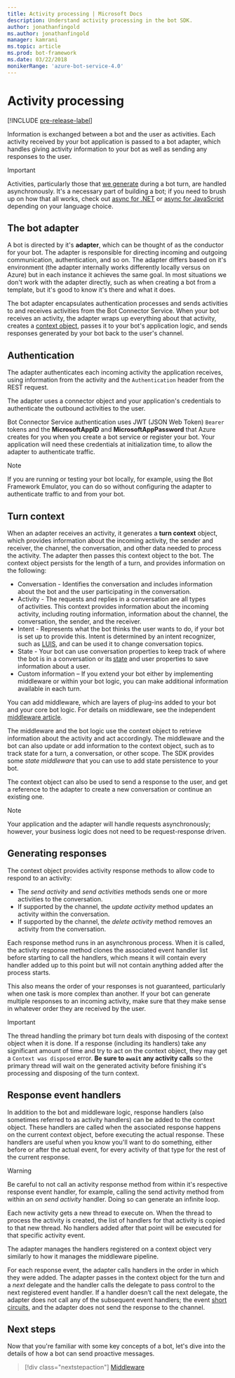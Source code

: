 ```yaml
---
title: Activity processing | Microsoft Docs
description: Understand activity processing in the bot SDK.
author: jonathanfingold
ms.author: jonathanfingold
manager: kamrani
ms.topic: article
ms.prod: bot-framework
ms.date: 03/22/2018
monikerRange: 'azure-bot-service-4.0'
---
```


# Activity processing
[!INCLUDE [pre-release-label](../includes/pre-release-label.md)]

Information is exchanged between a bot and the user as activities. Each activity received by your bot application is passed to a bot adapter, which handles giving activity information to your bot as well as sending any responses to the user.

> [!IMPORTANT]
> Activities, particularly those that [we generate](#generating-responses) during a bot turn, are handled asynchronously. It's a necessary part of building a bot; if you need to brush up on how that all works, check out [async for .NET](https://docs.microsoft.com/en-us/dotnet/csharp/async) or [async for JavaScript](https://developer.mozilla.org/en-US/docs/Web/JavaScript/Reference/Statements/async_function) depending on your language choice.

## The bot adapter

A bot is directed by it's **adapter**, which can be thought of as the conductor for your bot. The adapter is responsible for directing incoming and outgoing communication, authentication, and so on. The adapter differs based on it's environment (the adapter internally works differently locally versus on Azure) but in each instance it achieves the same goal. In most situations we don't work with the adapter directly, such as when creating a bot from a template, but it's good to know it's there and what it does. 

The bot adapter encapsulates authentication processes and sends activities to and receives activities from the Bot Connector Service. When your bot receives an activity, the adapter wraps up everything about that activity, creates a [context object](#turn-context), passes it to your bot's application logic, and sends responses generated by your bot back to the user's channel.

## Authentication

The adapter authenticates each incoming activity the application receives, using information from the activity and the `Authentication` header from the REST request.

The adapter uses a connector object and your application's credentials to authenticate the outbound activities to the user.

Bot Connector Service authentication uses JWT (JSON Web Token) `Bearer` tokens and the **MicrosoftAppID** and **MicrosoftAppPassword** that Azure creates for you when you create a bot service or register your bot. Your application will need these credentials at initialization time, to allow the adapter to authenticate traffic.

> [!NOTE]
> If you are running or testing your bot locally, for example, using the Bot Framework Emulator, you can do so without configuring the adapter to authenticate traffic to and from your bot.

## Turn context

When an adapter receives an activity, it generates a **turn context** object, which provides information about the incoming activity, the sender and receiver, the channel, the conversation, and other data needed to process the activity. The adapter then passes this context object to the bot. The context object persists for the length of a turn, and provides information on the following:

* Conversation - Identifies the conversation and includes information about the bot and the user participating in the conversation. 
* Activity - The requests and replies in a conversation are all types of activities. This context provides information about the incoming activity, including routing information, information about the channel, the conversation, the sender, and the receiver. 
* Intent - Represents what the bot thinks the user wants to do, if your bot is set up to provide this. Intent is determined by an intent recognizer, such as [LUIS](bot-builder-concept-luis.md), and can be used it to change conversation topics. 
* State - Your bot can use conversation properties to keep track of where the bot is in a conversation or its [state](bot-builder-storage-concept.md) and user properties to save information about a user.  
* Custom information – If you extend your bot either by implementing middleware or within your bot logic, you can make additional information available in each turn.

You can add middleware, which are layers of plug-ins added to your bot and your core bot logic. For details on middleware, see the independent [middleware article](bot-builder-concept-middleware.md).

The middleware and the bot logic use the context object to retrieve information about the activity and act accordingly. The middleware and the bot can also update or add information to the context object, such as to track state for a turn, a conversation, or other scope. The SDK provides some _state middleware_ that you can use to add state persistence to your bot.

The context object can also be used to send a response to the user, and get a reference to the adapter to create a new conversation or continue an existing one.

> [!NOTE]
> Your application and the adapter will handle requests asynchronously; however, your business logic does not need to be request-response driven.

## Generating responses

The context object provides activity response methods to allow code to respond to an activity:
-	The _send activity_ and _send activities_ methods sends one or more activities to the conversation.
-	If supported by the channel, the _update activity_ method updates an activity within the conversation.
-	If supported by the channel, the _delete activity_ method removes an activity from the conversation.

Each response method runs in an asynchronous process. When it is called, the activity response method clones the associated event handler list before starting to call the handlers, which means it will contain every handler added up to this point but will not contain anything added after the process starts.

This also means the order of your responses is not guaranteed, particularly when one task is more complex than another. If your bot can generate multiple responses to an incoming activity, make sure that they make sense in whatever order they are received by the user.

> [!IMPORTANT]
> The thread handling the primary bot turn deals with disposing of the context object when it is done. If a response (including its handlers) take any significant amount of time and try to act on the context object, they may get a `Context was disposed` error. **Be sure to `await` any activity calls** so the primary thread will wait on the generated activity before finishing it's processing and disposing of the turn context.

## Response event handlers

In addition to the bot and middleware logic, response handlers (also sometimes referred to as activity handlers) can be added to the context object. These handlers are called when the associated response happens on the current context object, before executing the actual response. These handlers are useful when you know you'll want to do something, either before or after the actual event, for every activity of that type for the rest of the current response.

> [!WARNING]
> Be careful to not call an activity response method from within it's respective response event handler, for example, calling the send activity method from within an _on send activity_ handler. Doing so can generate an infinite loop.

Each new activity gets a new thread to execute on. When the thread to process the activity is created, the list of handlers for that activity is copied to that new thread. No handlers added after that point will be executed for that specific activity event.

The adapter manages the handlers registered on a context object very similarly to how it manages the middleware pipeline.

For each response event, the adapter calls handlers in the order in which they were added. The adapter passes in the context object for the turn and a _next_ delegate and the handler calls the delegate to pass control to the next registered event handler. If a handler doesn’t call the next delegate, the adapter does not call any of the subsequent event handlers; the event [short circuits](bot-builder-concept-middleware.md#short-circuiting), and the adapter does not send the response to the channel.

## Next steps

Now that you're familiar with some key concepts of a bot, let's dive into the details of how a bot can send proactive messages.

> [!div class="nextstepaction"]
> [Middleware](bot-builder-concept-middleware.md)